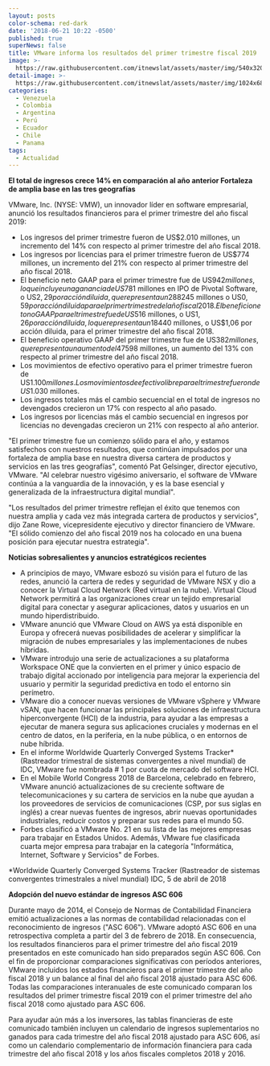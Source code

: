 ```yaml
---
layout: posts
color-schema: red-dark
date: '2018-06-21 10:22 -0500'
published: true
superNews: false
title: VMware informa los resultados del primer trimestre fiscal 2019
image: >-
  https://raw.githubusercontent.com/itnewslat/assets/master/img/540x320/Pat-Gelsinger-p.jpg
detail-image: >-
  https://raw.githubusercontent.com/itnewslat/assets/master/img/1024x680/Pat-Gelsinger-g.jpg
categories:
  - Venezuela
  - Colombia
  - Argentina
  - Perú
  - Ecuador
  - Chile
  - Panama
tags:
  - Actualidad
---
```

**El total de ingresos crece 14% en comparación al año anterior Fortaleza de amplia base en las tres geografías**
         
VMware, Inc. (NYSE: VMW), un innovador líder en software empresarial, anunció los resultados financieros para el primer trimestre del año fiscal 2019:
 
- Los ingresos del primer trimestre fueron de US$2.010 millones, un incremento del 14% con respecto al primer trimestre del año fiscal 2018.
- Los ingresos por licencias para el primer trimestre fueron de US$774 millones, un incremento del 21% con respecto al primer trimestre del año fiscal 2018.
- El beneficio neto GAAP para el primer trimestre fue de US$942 millones, lo que incluye una ganancia de US$781 millones en IPO de Pivotal Software, o US$2,29 por acción diluida, que representa un 288% de aumento por acción diluida en comparación con US$245 millones o US$0,59 por acción diluida para el primer trimestre del año fiscal 2018. El beneficio neto no GAAP para el trimestre fue de US$516 millones, o US$1,26 por acción diluida, lo que representa un 18% de aumento por acción diluida en comparación con US$440 millones, o US$1,06 por acción diluida, para el primer trimestre del año fiscal 2018.
- El beneficio operativo GAAP del primer trimestre fue de US$382 millones, que representa un aumento del 47% con respecto al primer trimestre del año fiscal 2018. El beneficio operativo no GAAP para el primer trimestre fue de US$598 millones, un aumento del 13% con respecto al primer trimestre del año fiscal 2018.
- Los movimientos de efectivo operativo para el primer trimestre fueron de US$1.100 millones. Los movimientos de efectivo libre para el trimestre fueron de US$1.030 millones.
- Los ingresos totales más el cambio secuencial en el total de ingresos no devengados crecieron un 17% con respecto al año pasado.
- Los ingresos por licencias más el cambio secuencial en ingresos por licencias no devengadas crecieron un 21% con respecto al año anterior.
 
"El primer trimestre fue un comienzo sólido para el año, y estamos satisfechos con nuestros resultados, que continúan impulsados por una fortaleza de amplia base en nuestra diversa cartera de productos y servicios en las tres geografías", comentó Pat Gelsinger, director ejecutivo, VMware. "Al celebrar nuestro vigésimo aniversario, el software de VMware continúa a la vanguardia de la innovación, y es la base esencial y generalizada de la infraestructura digital mundial".
 
"Los resultados del primer trimestre reflejan el éxito que tenemos con nuestra amplia y cada vez más integrada cartera de productos y servicios", dijo Zane Rowe, vicepresidente ejecutivo y director financiero de VMware. "El sólido comienzo del año fiscal 2019 nos ha colocado en una buena posición para ejecutar nuestra estrategia".
 
**Noticias sobresalientes y anuncios estratégicos recientes**
 
- A principios de mayo, VMware esbozó su visión para el futuro de las redes, anunció la cartera de redes y seguridad de VMware NSX y dio a conocer la Virtual Cloud Network (Red virtual en la nube). Virtual Cloud Network permitirá a las organizaciones crear un tejido empresarial digital para conectar y asegurar aplicaciones, datos y usuarios en un mundo hiperdistribuido.
- VMware anunció que VMware Cloud on AWS ya está disponible en Europa y ofrecerá nuevas posibilidades de acelerar y simplificar la migración de nubes empresariales y las implementaciones de nubes híbridas.
- VMware introdujo una serie de actualizaciones a su plataforma Workspace ONE que la convierten en el primer y único espacio de trabajo digital accionado por inteligencia para mejorar la experiencia del usuario y permitir la seguridad predictiva en todo el entorno sin perímetro.
- VMware dio a conocer nuevas versiones de VMware vSphere y VMware vSAN, que hacen funcionar las principales soluciones de infraestructura hiperconvergente (HCI) de la industria, para ayudar a las empresas a ejecutar de manera segura sus aplicaciones cruciales y modernas en el centro de datos, en la periferia, en la nube pública, o en entornos de nube híbrida.
- En el informe Worldwide Quarterly Converged Systems Tracker* (Rastreador trimestral de sistemas convergentes a nivel mundial) de IDC, VMware fue nombrada # 1 por cuota de mercado del software HCI.
- En el Mobile World Congress 2018 de Barcelona, celebrado en febrero, VMware anunció actualizaciones de su creciente software de telecomunicaciones y su cartera de servicios en la nube que ayudan a los proveedores de servicios de comunicaciones (CSP, por sus siglas en inglés) a crear nuevas fuentes de ingresos, abrir nuevas oportunidades industriales, reducir costos y preparar sus redes para el mundo 5G.
- Forbes clasificó a VMware No. 21 en su lista de las mejores empresas para trabajar en Estados Unidos. Además, VMware fue clasificada cuarta mejor empresa para trabajar en la categoría "Informática, Internet, Software y Servicios" de Forbes.
 
*Worldwide Quarterly Converged Systems Tracker (Rastreador de sistemas convergentes trimestrales a nivel mundial) IDC, 5 de abril de 2018
 
**Adopción del nuevo estándar de ingresos ASC 606**
 
Durante mayo de 2014, el Consejo de Normas de Contabilidad Financiera emitió actualizaciones a las normas de contabilidad relacionadas con el reconocimiento de ingresos ("ASC 606"). VMware adoptó ASC 606 en una retrospectiva completa a partir del 3 de febrero de 2018. En consecuencia, los resultados financieros para el primer trimestre del año fiscal 2019 presentados en este comunicado han sido preparados según ASC 606. Con el fin de proporcionar comparaciones significativas con períodos anteriores, VMware incluidos los estados financieros para el primer trimestre del año fiscal 2018 y un balance al final del año fiscal 2018 ajustado para ASC 606. Todas las comparaciones interanuales de este comunicado comparan los resultados del primer trimestre fiscal 2019 con el primer trimestre del año fiscal 2018 como ajustado para ASC 606.
 
Para ayudar aún más a los inversores, las tablas financieras de este comunicado también incluyen un calendario de ingresos suplementarios no ganados para cada trimestre del año fiscal 2018 ajustado para ASC 606, así como un calendario complementario de información financiera para cada trimestre del año fiscal 2018 y los años fiscales completos 2018 y 2016.

